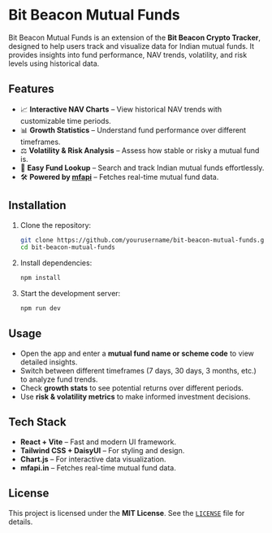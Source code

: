 # Bit Beacon Mutual Funds  

Bit Beacon Mutual Funds is an extension of the **Bit Beacon Crypto Tracker**, designed to help users track and visualize data for Indian mutual funds. It provides insights into fund performance, NAV trends, volatility, and risk levels using historical data.  

## Features  

- 📈 **Interactive NAV Charts** – View historical NAV trends with customizable time periods.  
- 📊 **Growth Statistics** – Understand fund performance over different timeframes.  
- ⚖️ **Volatility & Risk Analysis** – Assess how stable or risky a mutual fund is.  
- 🔎 **Easy Fund Lookup** – Search and track Indian mutual funds effortlessly.  
- 🛠 **Powered by [mfapi](https://www.mfapi.in/)** – Fetches real-time mutual fund data.  

## Installation  

1. Clone the repository:  
   ```bash
   git clone https://github.com/yourusername/bit-beacon-mutual-funds.git
   cd bit-beacon-mutual-funds
   ```  
2. Install dependencies:  
   ```bash
   npm install
   ```  
3. Start the development server:  
   ```bash
   npm run dev
   ```  

## Usage  

- Open the app and enter a **mutual fund name or scheme code** to view detailed insights.  
- Switch between different timeframes (7 days, 30 days, 3 months, etc.) to analyze fund trends.  
- Check **growth stats** to see potential returns over different periods.  
- Use **risk & volatility metrics** to make informed investment decisions.  

## Tech Stack  

- **React + Vite** – Fast and modern UI framework.  
- **Tailwind CSS + DaisyUI** – For styling and design.  
- **Chart.js** – For interactive data visualization.  
- **mfapi.in** – Fetches real-time mutual fund data.  

## License  

This project is licensed under the **MIT License**. See the [`LICENSE`](./LICENSE) file for details.  
